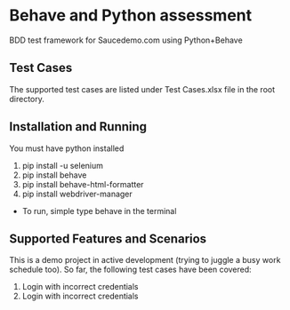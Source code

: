 # Behave and Python assessment
BDD test framework for Saucedemo.com using Python+Behave

Test Cases
--
The supported test cases are listed under Test Cases.xlsx file in the root directory. 

Installation and Running
--
You must have python installed
1. pip install -u selenium
2. pip install behave
3. pip install behave-html-formatter
4. pip install webdriver-manager

- To run, simple type behave in the terminal 


Supported Features and Scenarios
--
This is a demo project in active development (trying to juggle a busy work schedule too).
So far, the following test cases have been covered:
1. Login with incorrect credentials
2. Login with incorrect credentials
